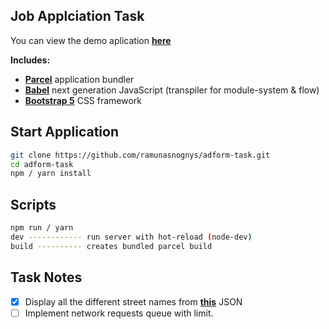 ## Job Applciation Task

You can view the demo aplication [**here**](https://adform-task.vercel.app/)

<b>Includes:</b>
- [**Parcel**](https://parceljs.org/getting_started.html/) application bundler
- [**Babel**](https://babeljs.io/) next generation JavaScript (transpiler for module-system & flow)
- [**Bootstrap 5**](https://blog.getbootstrap.com/2020/06/16/bootstrap-5-alpha//) CSS framework

## Start Application

```bash
git clone https://github.com/ramunasnognys/adform-task.git
cd adform-task
npm / yarn install
```

## Scripts 

```bash
npm run / yarn
dev ------------ run server with hot-reload (node-dev)
build ---------- creates bundled parcel build
```

## Task Notes

- [x] Display all the different street names from [**this**](https://raw.githubusercontent.com/zemirco/sf-city-lots-json/master/citylots.json) JSON
- [ ] Implement network requests queue with limit.
